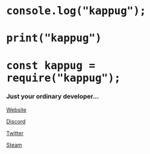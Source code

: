<h1 style="font-family: 'Roboto Mono', monospace;">console.log("kappug");</h1>
<h1 style="font-family: 'Roboto Mono', monospace;">print("kappug")</h1>
<h1 style="font-family: 'Roboto Mono', monospace;">const kappug = require("kappug");</h1>
<h3>Just your ordinary developer...</h3>

<a href="https://kappug.dev/">Website</a>

<a href="https://discord.com/users/715541337549570114/">Discord</a>

<a href="https://twitter.com/anotherkappug/">Twitter</a>

<a href="https://steamcommunity.com/id/kappug/">Steam</a>
